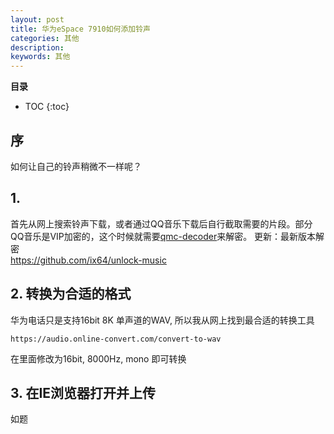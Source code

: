 ```yaml
---
layout: post
title: 华为eSpace 7910如何添加铃声
categories: 其他
description: 
keywords: 其他
---
```



**目录**

* TOC
{:toc}

## 序
如何让自己的铃声稍微不一样呢？

## 1. 
首先从网上搜索铃声下载，或者通过QQ音乐下载后自行截取需要的片段。部分QQ音乐是VIP加密的，这个时候就需要[qmc-decoder](https://github.com/Presburger/qmc-decoder)来解密。 
更新：最新版本解密   
https://github.com/ix64/unlock-music    

## 2. 转换为合适的格式
华为电话只是支持16bit 8K 单声道的WAV, 所以我从网上找到最合适的转换工具
```
https://audio.online-convert.com/convert-to-wav
```
在里面修改为16bit, 8000Hz, mono 即可转换


## 3. 在IE浏览器打开并上传
如题


